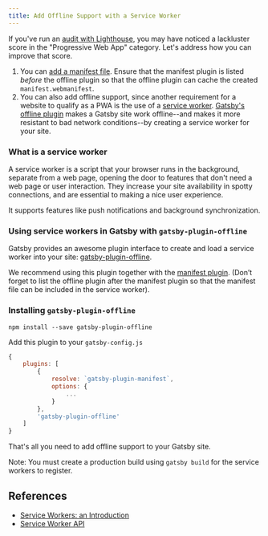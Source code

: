 ```yaml
---
title: Add Offline Support with a Service Worker
---
```


If you've run an [audit with Lighthouse](/docs/audit-with-lighthouse/), you may have noticed a lackluster score in the "Progressive Web App" category. Let's address how you can improve that score.

1.  You can [add a manifest file](/docs/add-a-manifest-file/). Ensure that the manifest plugin is listed _before_ the offline plugin so that the offline plugin can cache the created `manifest.webmanifest`.
2.  You can also add offline support, since another requirement for a website to qualify as a PWA is the use of a [service worker](https://developer.mozilla.org/en-US/docs/Web/API/Service_Worker_API). [Gatsby's offline plugin](/packages/gatsby-plugin-offline/) makes a Gatsby site work offline--and makes it more resistant to bad network conditions--by creating a service worker for your site.

### What is a service worker

A service worker is a script that your browser runs in the background, separate from a web page, opening the door to features that don't need a web page or user interaction. They increase your site availability in spotty connections, and are essential to making a nice user experience.

It supports features like push notifications and background synchronization.

### Using service workers in Gatsby with `gatsby-plugin-offline`

Gatsby provides an awesome plugin interface to create and load a service worker into your site: [gatsby-plugin-offline](https://www.npmjs.com/package/gatsby-plugin-offline).

We recommend using this plugin together with the [manifest plugin](https://www.npmjs.com/package/gatsby-plugin-manifest). (Don’t forget to list the offline plugin after the manifest plugin so that the manifest file can be included in the service worker).

### Installing `gatsby-plugin-offline`

`npm install --save gatsby-plugin-offline`

Add this plugin to your `gatsby-config.js`

```javascript:title=gatsby-config.js
{
    plugins: [
        {
            resolve: `gatsby-plugin-manifest`,
            options: {
                ...
            }
        },
        'gatsby-plugin-offline'
    ]
}
```

That's all you need to add offline support to your Gatsby site.

Note: You must create a production build using `gatsby build` for the service workers to register.

## References

- [Service Workers: an Introduction](https://developers.google.com/web/fundamentals/primers/service-workers/)
- [Service Worker API](https://developer.mozilla.org/en-US/docs/Web/API/Service_Worker_API)
